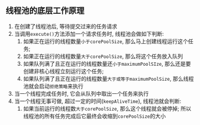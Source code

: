 ## 线程池的底层工作原理

1. 在创建了线程池后, 等待提交过来的任务请求
2. 当调用`execute()`方法添加一个请求任务时, 线程池会做如下判断:
   1. 如果正在运行的线程数量`小于corePoolSize`, 那么马上创建线程运行这个任务;
   2. 如果正在运行的线程数量`大于corePoolSize`, 那么将这个任务放入队列
   3. 如果队列满了且正在运行的线程数量还`小于maximumPoolSIze`, 那么还是要创建非核心线程立刻运行这个任务;
   4. 如果队列满了且正在运行的线程数量`大于或等于maximumPoolSize`, 那么线程池就会启动`拒绝策略`来执行
3. 当一个线程完成任务时, 它会从队列中取出一个任务来执行
4. 当一个线程无事可做, 超过一定的时间(`keepAliveTime`), 线程池就会判断:
   1. 如果当前运行的线程数`大于corePoolSize`, 那么这个线程就会被停掉; 所以线程池的所有任务完成后它最终会收缩到`corePoolSize`的大小

